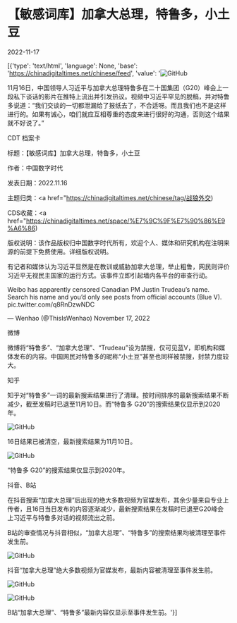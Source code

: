 # 【敏感词库】加拿大总理，特鲁多，小土豆

2022-11-17

[{'type': 'text/html', 'language': None, 'base': 'https://chinadigitaltimes.net/chinese/feed', 'value': '![GitHub](https://chinadigitaltimes.net/chinese/files/2022/11/921334ba-580d-421e-a217-e5c6e4969e30.jpeg)

11月16日，中国领导人习近平与加拿大总理特鲁多在二十国集团（G20）峰会上一段私下谈话的影片在推特上流出并引发热议。视频中习近平罕见的脱稿，并对特鲁多说道：“我们交谈的一切都泄漏给了报纸去了，不合适呀。而且我们也不是这样进行的。如果有诚心，咱们就应互相尊重的态度来进行很好的沟通，否则这个结果就不好说了。”



CDT 档案卡

标题：【敏感词库】加拿大总理，特鲁多，小土豆

作者：中国数字时代

发表日期：2022.11.16

主题归类：<a href="https://chinadigitaltimes.net/chinese/tag/战狼外交)

CDS收藏：<a href="https://chinadigitaltimes.net/space/%E7%9C%9F%E7%90%86%E9%A6%86)

版权说明：该作品版权归中国数字时代所有，欢迎个人、媒体和研究机构在注明来源的前提下免费使用。详细版权说明。





有记者和媒体认为习近平显然是在教训或威胁加拿大总理，举止粗鲁，网民则评价习近平无视民主国家的运行方式。该事件立即引起墙内各平台的审查行动。



Weibo has apparently censored Canadian PM Justin Trudeau’s name. Search his name and you’d only see posts from official accounts (Blue V). pic.twitter.com/q8RnDzwNDC

&mdash; Wenhao (@ThisIsWenhao) November 17, 2022



微博

微博将“特鲁多”、“加拿大总理”、“Trudeau”设为禁搜，仅可见蓝V，即机构和媒体发布的内容。中国网民对特鲁多的昵称“小土豆”甚至也同样被禁搜，封禁力度较大。



知乎

知乎对“特鲁多”一词的最新搜索结果进行了清理。按时间排序的最新搜索结果不断减少，截至发稿时已退至11月10日。而“特鲁多 G20”的搜索结果仅显示到2020年。

![GitHub](https://chinadigitaltimes.net/chinese/files/2022/11/屏幕截图-2022-11-16-200402.png)

16日结果已被清空，最新搜索结果为11月10日。



![GitHub](https://chinadigitaltimes.net/chinese/files/2022/11/屏幕截图-2022-11-16-200311.png)

“特鲁多 G20”的搜索结果仅显示到2020年。



抖音、B站

在抖音搜索“加拿大总理”后出现的绝大多数视频为官媒发布，其余少量来自专业上传者，且16日当日发布的内容逐渐减少，最新搜索结果在发稿时已退至G20峰会上习近平与特鲁多对话的视频流出之前。

B站的审查情况与抖音相似，“加拿大总理”、“特鲁多”的搜索结果均被清理至事件发生前。

![GitHub](https://chinadigitaltimes.net/chinese/files/2022/11/屏幕截图-2022-11-16-200813.png)

抖音“加拿大总理”绝大多数视频为官媒发布，最新内容被清理至事件发生前。



![GitHub](https://chinadigitaltimes.net/chinese/files/2022/11/屏幕截图-2022-11-16-201311.png)

![GitHub](https://chinadigitaltimes.net/chinese/files/2022/11/屏幕截图-2022-11-16-201326.png)

B站“加拿大总理”、“特鲁多”最新内容仅显示至事件发生前。'}]
